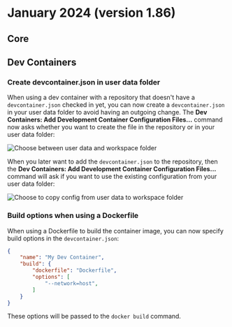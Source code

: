 # January 2024 (version 1.86)

## Core

## Dev Containers

### Create devcontainer.json in user data folder

When using a dev container with a repository that doesn't have a `devcontainer.json` checked in yet, you can now create a `devcontainer.json` in your user data folder to avoid having an outgoing change. The **Dev Containers: Add Development Container Configuration Files...** command now asks whether you want to create the file in the repository or in your user data folder:

![`Choose between user data and workspace folder`](images/1_86/config-in-user-data.png)

When you later want to add the `devcontainer.json` to the repository, then the **Dev Containers: Add Development Container Configuration Files...** command will ask if you want to use the existing configuration from your user data folder:

![`Choose to copy config from user data to workspace folder`](images/1_86/move-config-from-user-data.png)

### Build options when using a Dockerfile

When using a Dockerfile to build the container image, you can now specify build options in the `devcontainer.json`:

```json
{
    "name": "My Dev Container",
    "build": {
        "dockerfile": "Dockerfile",
        "options": [
            "--network=host",
        ]
    }
}
```

These options will be passed to the `docker build` command.
